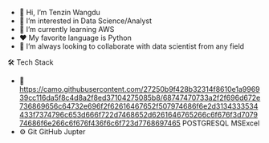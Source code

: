 - 👋 Hi, I’m Tenzin Wangdu
- 👀 I’m interested in Data Science/Analyst
- 🌱 I’m currently learning AWS
- ❤️ My favorite language is Python
- 💞️ I’m always looking to collaborate with data scientist from any field 

🛠  Tech Stack
- 👾  https://camo.githubusercontent.com/27250b9f428b32314f8610e1a996939cc116da5f8c4d8a2f8ed37104275085b8/68747470733a2f2f696d672e736869656c64732e696f2f62616467652f507974686f6e2d3134333534433f7374796c653d666f722d7468652d6261646765266c6f676f3d707974686f6e266c6f676f436f6c6f723d7768697465 POSTGRESQL MSExcel
- ⚙️   Git GitHub Jupter 
<!---
tw1270/tw1270 is a ✨ special ✨ repository because its `README.md` (this file) appears on your GitHub profile.
You can click the Preview link to take a look at your changes.
--->

